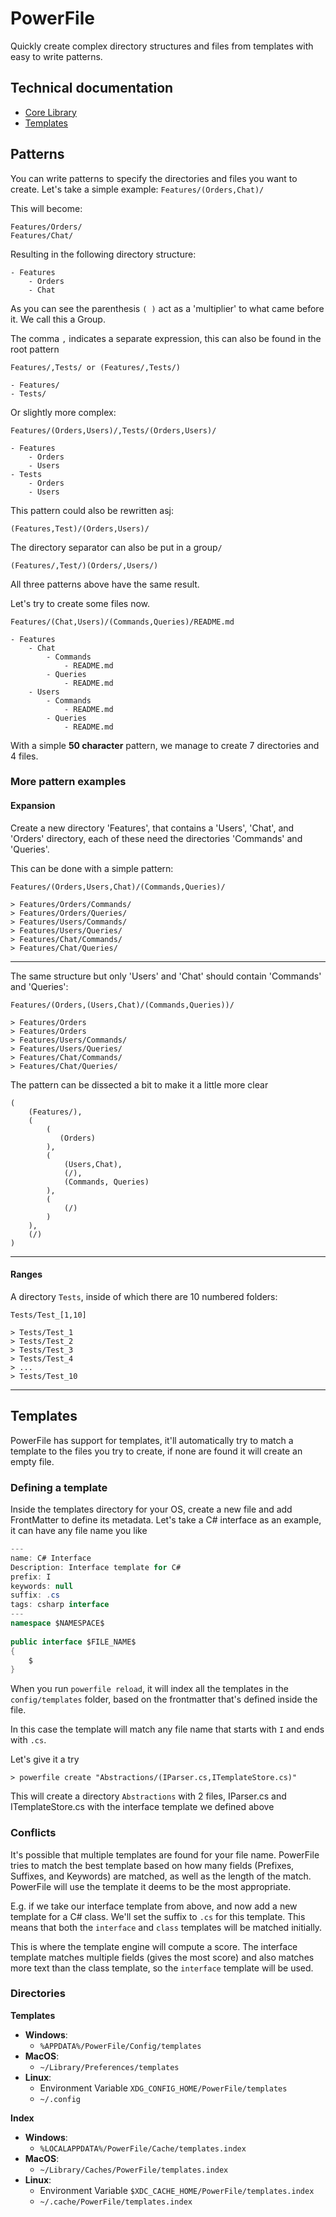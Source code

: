 # PowerFile
Quickly create complex directory structures and files from templates with easy to write patterns.

## Technical documentation
- [Core Library](src/PowerFile.Core/README.md)
- [Templates](src/PowerFile.Core.Templating/README.md)

## Patterns
You can write patterns to specify the directories and files you want to create.
Let's take a simple example:
`Features/(Orders,Chat)/`

This will become:
```
Features/Orders/
Features/Chat/
```

Resulting in the following directory structure:
```
- Features
    - Orders
    - Chat
```
As you can see the parenthesis `( )` act as a 'multiplier' to what came before it.
We call this a Group.

The comma `,` indicates a separate expression, this can also be found in the root pattern
```
Features/,Tests/ or (Features/,Tests/)

- Features/
- Tests/
```
Or slightly more complex:
```
Features/(Orders,Users)/,Tests/(Orders,Users)/

- Features
    - Orders
    - Users
- Tests
    - Orders
    - Users
```
This pattern could also be rewritten asj:
```
(Features,Test)/(Orders,Users)/
```
The directory separator can also be put in a group`/`
```
(Features/,Test/)(Orders/,Users/)
```
All three patterns above have the same result.

Let's try to create some files now.
```
Features/(Chat,Users)/(Commands,Queries)/README.md

- Features
    - Chat
        - Commands
            - README.md
        - Queries
            - README.md
    - Users
        - Commands
            - README.md
        - Queries
            - README.md
```

With a simple **50 character** pattern, we manage to create 7 directories and 4 files.

### More pattern examples
#### Expansion
Create a new directory 'Features', that contains a 'Users', 'Chat', and 'Orders' directory, each of these need the directories 'Commands' and 'Queries'.

This can be done with a simple pattern:
```
Features/(Orders,Users,Chat)/(Commands,Queries)/

> Features/Orders/Commands/
> Features/Orders/Queries/
> Features/Users/Commands/
> Features/Users/Queries/
> Features/Chat/Commands/
> Features/Chat/Queries/
```
---
The same structure but only 'Users' and 'Chat' should contain 'Commands' and 'Queries':
```
Features/(Orders,(Users,Chat)/(Commands,Queries))/

> Features/Orders
> Features/Orders
> Features/Users/Commands/
> Features/Users/Queries/
> Features/Chat/Commands/
> Features/Chat/Queries/
```
The pattern can be dissected a bit to make it a little more clear
```
(
    (Features/),
    (
        (
           (Orders)
        ),
        (
            (Users,Chat),
            (/),
            (Commands, Queries)
        ),
        (
            (/)
        )
    ),
    (/)
)
```
---
#### Ranges
A directory `Tests`, inside of which there are 10 numbered folders:
```
Tests/Test_[1,10]

> Tests/Test_1
> Tests/Test_2
> Tests/Test_3
> Tests/Test_4
> ...
> Tests/Test_10
```
---
## Templates
PowerFile has support for templates, it'll automatically try to match a template to the files you try to create, if none are found it will create an empty file.

### Defining a template
Inside the templates directory for your OS, create a new file and add FrontMatter to define its metadata.
Let's take a C# interface as an example, it can have any file name you like
```csharp
---
name: C# Interface
Description: Interface template for C#
prefix: I
keywords: null
suffix: .cs
tags: csharp interface
---
namespace $NAMESPACE$
        
public interface $FILE_NAME$
{
    $
}    
```

When you run `powerfile reload`, it will index all the templates in the `config/templates` folder, based on the frontmatter that's defined inside the file.

In this case the template will match any file name that starts with `I` and ends with `.cs`.

Let's give it a try
```
> powerfile create "Abstractions/(IParser.cs,ITemplateStore.cs)" 
```

This will create a directory `Abstractions` with 2 files, IParser.cs and ITemplateStore.cs with the interface template we defined above

### Conflicts
It's possible that multiple templates are found for your file name.
PowerFile tries to match the best template based on how many fields (Prefixes, Suffixes, and Keywords) are matched, as well as the length of the match.
PowerFile will use the template it deems to be the most appropriate.

E.g. if we take our interface template from above, and now add a new template for a C# class.
We'll set the suffix to `.cs` for this template. This means that both the `interface` and `class` templates will be matched initially.

This is where the template engine will compute a score.
The interface template matches multiple fields (gives the most score) and also matches more text than the class template, so the `interface` template will be used.



### Directories
**Templates**
- **Windows**:
  - `%APPDATA%/PowerFile/Config/templates`
- **MacOS**:
  - `~/Library/Preferences/templates`
- **Linux**:
  - Environment Variable `XDG_CONFIG_HOME/PowerFile/templates`
  - `~/.config`

**Index**
- **Windows**:
    - `%LOCALAPPDATA%/PowerFile/Cache/templates.index`
- **MacOS**:
    - `~/Library/Caches/PowerFile/templates.index`
- **Linux**:
    - Environment Variable `$XDC_CACHE_HOME/PowerFile/templates.index`
    - `~/.cache/PowerFile/templates.index`

